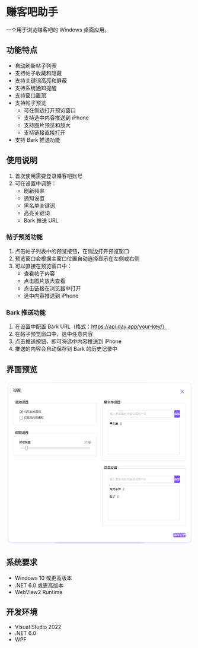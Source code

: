 # 赚客吧助手

一个用于浏览赚客吧的 Windows 桌面应用。

## 功能特点

- 自动刷新帖子列表
- 支持帖子收藏和隐藏
- 支持关键词高亮和屏蔽
- 支持系统通知提醒
- 支持窗口置顶
- 支持帖子预览
  - 可在侧边打开预览窗口
  - 支持选中内容推送到 iPhone
  - 支持图片预览和放大
  - 支持链接直接打开
- 支持 Bark 推送功能

## 使用说明

1. 首次使用需要登录赚客吧账号
2. 可在设置中调整：
   - 刷新频率
   - 通知设置
   - 黑名单关键词
   - 高亮关键词
   - Bark 推送 URL

### 帖子预览功能
1. 点击帖子列表中的预览按钮，在侧边打开预览窗口
2. 预览窗口会根据主窗口位置自动选择显示在左侧或右侧
3. 可以直接在预览窗口中：
   - 查看帖子内容
   - 点击图片放大查看
   - 点击链接在浏览器中打开
   - 选中内容推送到 iPhone

### Bark 推送功能
1. 在设置中配置 Bark URL（格式：https://api.day.app/your-key/）
2. 在帖子预览窗口中，选中任意内容
3. 点击推送按钮，即可将选中内容推送到 iPhone
4. 推送的内容会自动保存到 Bark 的历史记录中

## 界面预览

![设置界面](screenshots/settings.png)

## 系统要求

- Windows 10 或更高版本
- .NET 6.0 或更高版本
- WebView2 Runtime

## 开发环境

- Visual Studio 2022
- .NET 6.0
- WPF